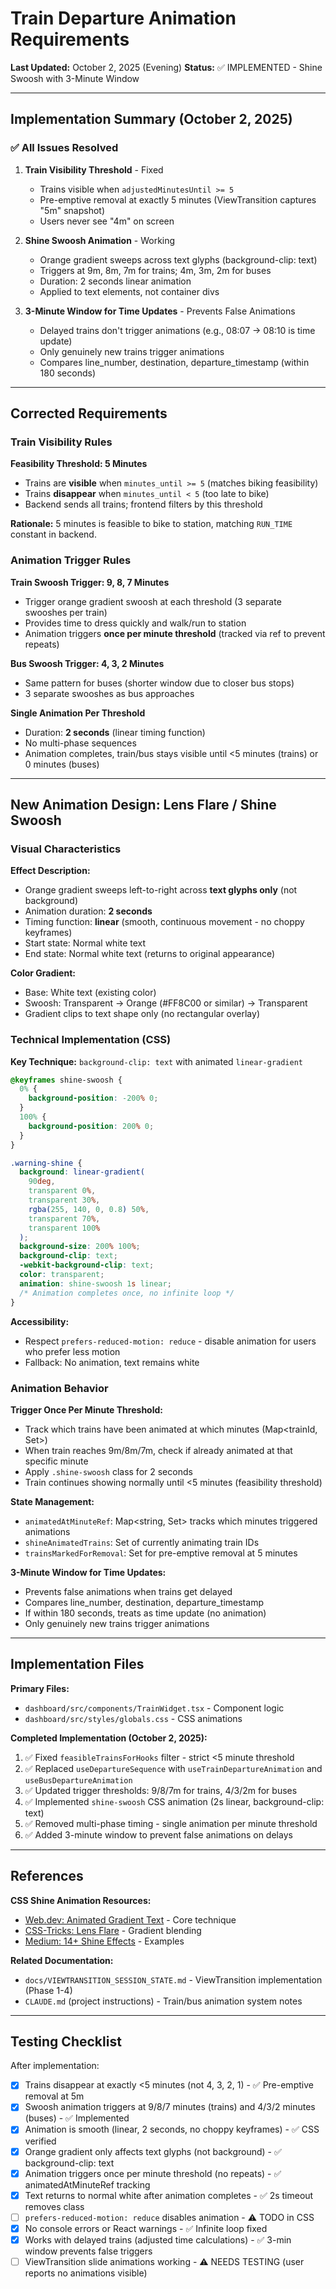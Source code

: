 # Train Departure Animation Requirements

**Last Updated:** October 2, 2025 (Evening)
**Status:** ✅ IMPLEMENTED - Shine Swoosh with 3-Minute Window

---

## Implementation Summary (October 2, 2025)

### ✅ All Issues Resolved

1. **Train Visibility Threshold** - Fixed
   - Trains visible when `adjustedMinutesUntil >= 5`
   - Pre-emptive removal at exactly 5 minutes (ViewTransition captures "5m" snapshot)
   - Users never see "4m" on screen

2. **Shine Swoosh Animation** - Working
   - Orange gradient sweeps across text glyphs (background-clip: text)
   - Triggers at 9m, 8m, 7m for trains; 4m, 3m, 2m for buses
   - Duration: 2 seconds linear animation
   - Applied to text elements, not container divs

3. **3-Minute Window for Time Updates** - Prevents False Animations
   - Delayed trains don't trigger animations (e.g., 08:07 → 08:10 is time update)
   - Only genuinely new trains trigger animations
   - Compares line_number, destination, departure_timestamp (within 180 seconds)

---

## Corrected Requirements

### Train Visibility Rules

**Feasibility Threshold: 5 Minutes**
- Trains are **visible** when `minutes_until >= 5` (matches biking feasibility)
- Trains **disappear** when `minutes_until < 5` (too late to bike)
- Backend sends all trains; frontend filters by this threshold

**Rationale:** 5 minutes is feasible to bike to station, matching `RUN_TIME` constant in backend.

### Animation Trigger Rules

**Train Swoosh Trigger: 9, 8, 7 Minutes**
- Trigger orange gradient swoosh at each threshold (3 separate swooshes per train)
- Provides time to dress quickly and walk/run to station
- Animation triggers **once per minute threshold** (tracked via ref to prevent repeats)

**Bus Swoosh Trigger: 4, 3, 2 Minutes**
- Same pattern for buses (shorter window due to closer bus stops)
- 3 separate swooshes as bus approaches

**Single Animation Per Threshold**
- Duration: **2 seconds** (linear timing function)
- No multi-phase sequences
- Animation completes, train/bus stays visible until <5 minutes (trains) or 0 minutes (buses)

---

## New Animation Design: Lens Flare / Shine Swoosh

### Visual Characteristics

**Effect Description:**
- Orange gradient sweeps left-to-right across **text glyphs only** (not background)
- Animation duration: **2 seconds**
- Timing function: **linear** (smooth, continuous movement - no choppy keyframes)
- Start state: Normal white text
- End state: Normal white text (returns to original appearance)

**Color Gradient:**
- Base: White text (existing color)
- Swoosh: Transparent → Orange (#FF8C00 or similar) → Transparent
- Gradient clips to text shape only (no rectangular overlay)

### Technical Implementation (CSS)

**Key Technique:** `background-clip: text` with animated `linear-gradient`

```css
@keyframes shine-swoosh {
  0% {
    background-position: -200% 0;
  }
  100% {
    background-position: 200% 0;
  }
}

.warning-shine {
  background: linear-gradient(
    90deg,
    transparent 0%,
    transparent 30%,
    rgba(255, 140, 0, 0.8) 50%,
    transparent 70%,
    transparent 100%
  );
  background-size: 200% 100%;
  background-clip: text;
  -webkit-background-clip: text;
  color: transparent;
  animation: shine-swoosh 1s linear;
  /* Animation completes once, no infinite loop */
}
```

**Accessibility:**
- Respect `prefers-reduced-motion: reduce` - disable animation for users who prefer less motion
- Fallback: No animation, text remains white

### Animation Behavior

**Trigger Once Per Minute Threshold:**
- Track which trains have been animated at which minutes (Map<trainId, Set<minute>>)
- When train reaches 9m/8m/7m, check if already animated at that specific minute
- Apply `.shine-swoosh` class for 2 seconds
- Train continues showing normally until <5 minutes (feasibility threshold)

**State Management:**
- `animatedAtMinuteRef`: Map<string, Set<number>> tracks which minutes triggered animations
- `shineAnimatedTrains`: Set<string> of currently animating train IDs
- `trainsMarkedForRemoval`: Set<string> for pre-emptive removal at 5 minutes

**3-Minute Window for Time Updates:**
- Prevents false animations when trains get delayed
- Compares line_number, destination, departure_timestamp
- If within 180 seconds, treats as time update (no animation)
- Only genuinely new trains trigger animations

---

## Implementation Files

**Primary Files:**
- `dashboard/src/components/TrainWidget.tsx` - Component logic
- `dashboard/src/styles/globals.css` - CSS animations

**Completed Implementation (October 2, 2025):**
1. ✅ Fixed `feasibleTrainsForHooks` filter - strict <5 minute threshold
2. ✅ Replaced `useDepartureSequence` with `useTrainDepartureAnimation` and `useBusDepartureAnimation`
3. ✅ Updated trigger thresholds: 9/8/7m for trains, 4/3/2m for buses
4. ✅ Implemented `shine-swoosh` CSS animation (2s linear, background-clip: text)
5. ✅ Removed multi-phase timing - single animation per minute threshold
6. ✅ Added 3-minute window to prevent false animations on delays

---

## References

**CSS Shine Animation Resources:**
- [Web.dev: Animated Gradient Text](https://web.dev/articles/speedy-css-tip-animated-gradient-text) - Core technique
- [CSS-Tricks: Lens Flare](https://css-tricks.com/add-a-css-lens-flare-to-photos-for-a-bright-touch/) - Gradient blending
- [Medium: 14+ Shine Effects](https://medium.com/@forfrontendofficial/14-css-shine-effects-for-frontend-3194b796c174) - Examples

**Related Documentation:**
- `docs/VIEWTRANSITION_SESSION_STATE.md` - ViewTransition implementation (Phase 1-4)
- `CLAUDE.md` (project instructions) - Train/bus animation system notes

---

## Testing Checklist

After implementation:

- [x] Trains disappear at exactly <5 minutes (not 4, 3, 2, 1) - ✅ Pre-emptive removal at 5m
- [x] Swoosh animation triggers at 9/8/7 minutes (trains) and 4/3/2 minutes (buses) - ✅ Implemented
- [x] Animation is smooth (linear, 2 seconds, no choppy keyframes) - ✅ CSS verified
- [x] Orange gradient only affects text glyphs (not background) - ✅ background-clip: text
- [x] Animation triggers once per minute threshold (no repeats) - ✅ animatedAtMinuteRef tracking
- [x] Text returns to normal white after animation completes - ✅ 2s timeout removes class
- [ ] `prefers-reduced-motion: reduce` disables animation - ⚠️ TODO in CSS
- [x] No console errors or React warnings - ✅ Infinite loop fixed
- [x] Works with delayed trains (adjusted time calculations) - ✅ 3-min window prevents false triggers
- [ ] ViewTransition slide animations working - ⚠️ NEEDS TESTING (user reports no animations visible)
